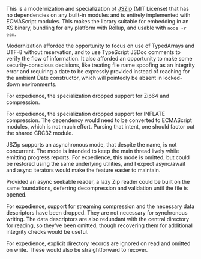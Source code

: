 This is a modernization and specialization of [JSZip][] (MIT License) that has
no dependencies on any built-in modules and is entirely implemented with
ECMAScript modules.  This makes the library suitable for embedding in an XS
binary, bundling for any platform with Rollup, and usable with `node -r esm`.

Modernization afforded the opportunity to focus on use of TypedArrays and UTF-8
without reservation, and to use TypeScript JSDoc comments to verify the flow of
information.  It also afforded an opportunity to make some security-conscious
decisions, like treating file name spoofing as an integrity error and
requiring a date to be expressly provided instead of reaching for the ambient
Date constructor, which will pointedly be absent in locked-down environments.

For expedience, the specialization dropped support for Zip64 and compression.

For expedience, the specialization dropped support for INFLATE compression.
The dependency would need to be converted to ECMAScript modules, which is not
much effort. Pursing that intent, one should factor out the shared CRC32
module.

JSZip supports an asynchronous mode, that despite the name, is not concurrent.
The mode is intended to keep the main thread lively while emitting progress
reports.  For expedience, this mode is omitted, but could be restored using the
same underlying utilities, and I expect async/await and async iterators would
make the feature easier to maintain.

Provided an async seekable reader, a lazy Zip reader could be built on the same
foundations, deferring decompression and validation until the file is opened.

For expedience, support for streaming compression and the necessary data
descriptors have been dropped.  They are not necessary for synchronous writing.
The data descriptors are also redundant with the central directory for reading,
so they've been omitted, though recovering them for additional integrity
checks would be useful.

For expedience, explicit directory records are ignored on read and omitted on
write.  These would also be straightforward to recover.

 [JSZip]: https://github.com/Stuk/jszip
